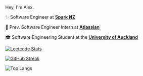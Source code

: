 Hey, I'm Alex.

✨ Software Engineer at [**Spark NZ**](https://spark.co.nz/) 

🩵 Prev. Software Engineer Intern at [**Atlassian**](https://www.atlassian.com/) 

🎓 Software Engineering Student at the [**University of Auckland**](https://www.auckland.ac.nz/en.html)

[![Leetcode Stats](https://leetcard.jacoblin.cool/alux444?ext=activity)](https://leetcode.com/alux444)

[![GitHub Streak](https://streak-stats.demolab.com?user=alux444&theme=tokyonight-duo)](https://git.io/streak-stats)

![Top Langs](https://github-readme-stats.vercel.app/api/top-langs/?username=alux444&layout=compact&theme=tokyonight&langs_count=8)

<!---
alux444/alux444 is a ✨ special ✨ repository because its `README.md` (this file) appears on your GitHub profile.
You can click the Preview link to take a look at your changes.
--->
